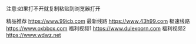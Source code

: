 注意:如果打不开就复制粘贴到浏览器打开

精品推荐
https://www.99icb.com
最新线路
https://www.43h99.com
极速线路
https://www.oxbbox.com
福利视频1
https://www.dulexporn.com
福利视频2
https://www.wdwz.net
